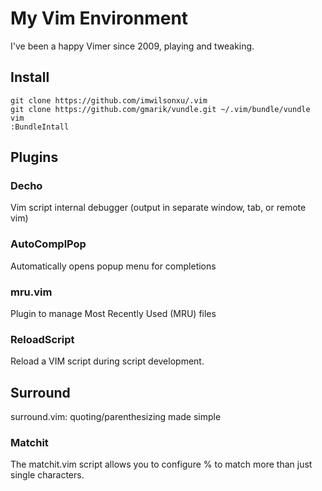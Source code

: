 # My Vim Environment

I've been a happy Vimer since 2009, playing and tweaking.

## Install

    git clone https://github.com/imwilsonxu/.vim
    git clone https://github.com/gmarik/vundle.git ~/.vim/bundle/vundle
    vim
    :BundleIntall

## Plugins

### Decho

Vim script internal debugger (output in separate window, tab, or remote vim)

### AutoComplPop

Automatically opens popup menu for completions

### mru.vim

Plugin to manage Most Recently Used (MRU) files

### ReloadScript

Reload a VIM script during script development.

## Surround

surround.vim: quoting/parenthesizing made simple

### Matchit

The matchit.vim script allows you to configure % to match more than just single characters.
